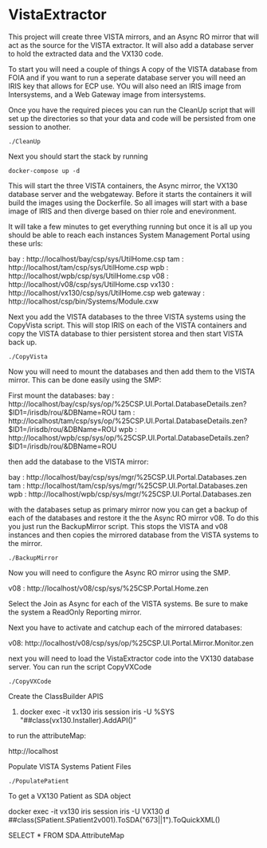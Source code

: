 # VistaExtractor


This project will create three VISTA mirrors, and an Async RO mirror that will act as the source for the VISTA extractor.  It will also add a database server to hold the extracted data and the VX130 code.

To start you will need a couple of things A copy of the VISTA database from FOIA and if you want to run a seperate database server you will need an IRIS key that allows for ECP use.  YOu will also need an IRIS image from Intersystems, and a Web Gateway image from intersystems.

Once you have the required pieces you can run the CleanUp script that will set up the directories so that your data and code will be persisted from one session to another.  

    ./CleanUp

Next you should start the stack by running

    docker-compose up -d

This will start the three VISTA containers, the Async mirror, the VX130 database server and the webgateway.  Before it starts the containers it will build the images using the Dockerfile.  So all images will start with a base image of IRIS and then diverge based on thier role and enevironment.

It will take a few minutes to get everything running but once it is all up you should be able to reach each instances System Management Portal using these urls:

bay         : http://localhost/bay/csp/sys/UtilHome.csp
tam         : http://localhost/tam/csp/sys/UtilHome.csp
wpb         : http://localhost/wpb/csp/sys/UtilHome.csp
v08         : http://localhost/v08/csp/sys/UtilHome.csp
vx130       : http://localhost/vx130/csp/sys/UtilHome.csp
web gateway : http://localhost/csp/bin/Systems/Module.cxw

Next you add the VISTA databases to the three VISTA systems using the CopyVista script.  This will stop IRIS on each of the VISTA containers and copy the VISTA database to thier persistent storea and then start VISTA back up.

    ./CopyVista

Now you will need to mount the databases and then add them to the VISTA mirror.  This can be done easily using the SMP:

First mount the databases:
bay : http://localhost/bay/csp/sys/op/%25CSP.UI.Portal.DatabaseDetails.zen?$ID1=/irisdb/rou/&DBName=ROU
tam : http://localhost/tam/csp/sys/op/%25CSP.UI.Portal.DatabaseDetails.zen?$ID1=/irisdb/rou/&DBName=ROU
wpb : http://localhost/wpb/csp/sys/op/%25CSP.UI.Portal.DatabaseDetails.zen?$ID1=/irisdb/rou/&DBName=ROU

then add the database to the VISTA mirror:

bay : http://localhost/bay/csp/sys/mgr/%25CSP.UI.Portal.Databases.zen
tam : http://localhost/tam/csp/sys/mgr/%25CSP.UI.Portal.Databases.zen
wpb : http://localhost/wpb/csp/sys/mgr/%25CSP.UI.Portal.Databases.zen

with the databases setup as primary mirror now you can get a backup of each of the databases and restore it the the Async RO mirror v08.  To do this you just run the BackupMirror script.  This stops the VISTA and v08 instances and then copies the mirrored database from the VISTA systems to the mirror.

    ./BackupMirror

Now you will need to configure the Async RO mirror using the SMP.

v08 : http://localhost/v08/csp/sys/%25CSP.Portal.Home.zen

Select the Join as Async for each of the VISTA systems.
Be sure to make the system a ReadOnly Reporting mirror.

Next you have to activate and catchup each of the mirrored databases:

v08: http://localhost/v08/csp/sys/op/%25CSP.UI.Portal.Mirror.Monitor.zen

next you will need to load the VistaExtractor code into the VX130 database server.  You can run the script CopyVXCode

    ./CopyVXCode


Create the ClassBuilder APIS
1.  docker exec -it vx130 iris session iris -U %SYS "##class(vx130.Installer).AddAPI()"

to run the attributeMap:

http://localhost


Populate VISTA Systems Patient Files

    ./PopulatePatient

To get a VX130 Patient as SDA object

docker exec -it vx130 iris session iris -U VX130
d ##class(SPatient.SPatient2v001).ToSDA("673||1").ToQuickXML()


SELECT * FROM SDA.AttributeMap

